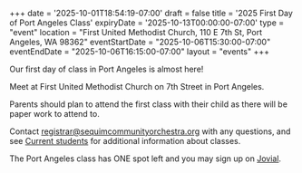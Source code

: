 +++
date = '2025-10-01T18:54:19-07:00'
draft = false
title = '2025 First Day of Port Angeles Class'
expiryDate = '2025-10-13T00:00:00-07:00'
type =  "event"
location =  "First United Methodist Church, 110 E 7th St, Port Angeles, WA 98362"
eventStartDate = "2025-10-06T15:30:00-07:00"
eventEndDate = "2025-10-06T16:15:00-07:00"
layout = "events"
+++

Our first day of class in Port Angeles is almost here! 

Meet at First United Methodist Church on 7th Street in Port Angeles. 

Parents should plan to attend the first class with their child as there
will be paper work to attend to.

Contact registrar@sequimcommunityorchestra.org with any questions, and see
[Current students](/current-students) for additional information about 
classes.

The Port Angeles class has ONE spot left and you may sign up
on [Jovial](https://jovial.org/pcyo/hello).
